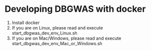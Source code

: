 # Developing DBGWAS with docker

1. Install docker
2. If you are on Linux, please read and execute start_dbgwas_dev_env_Linux.sh
3. If you are on Mac/Windows, please read and execute start_dbgwas_dev_env_Mac_or_Windows.sh